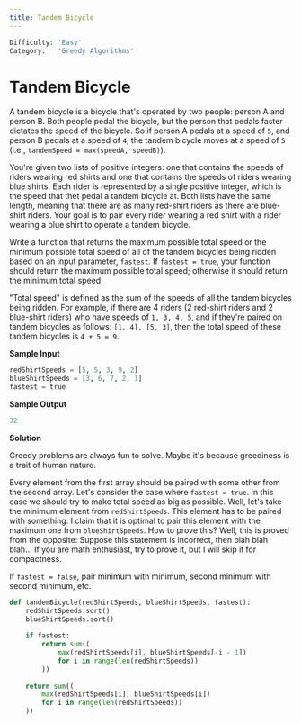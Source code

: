 ```yaml
---
title: Tandem Bicycle
---
```


```python
Difficulty: 'Easy'
Category:   'Greedy Algorithms'
```
# Tandem Bicycle
A tandem bicycle is a bicycle that's operated by two people: person A and person B. Both people pedal the bicycle, but the person that pedals faster dictates the speed of the bicycle. So if person A pedals at a speed of `5`, and person B pedals at a speed of `4`, the tandem bicycle moves at a speed of `5` (i.e., `tandemSpeed = max(speedA, speedB)`).

You're given two lists of positive integers: one that contains the speeds of riders wearing red shirts and one that contains the speeds of riders wearing blue shirts. Each rider is represented by a single positive integer, which is the speed that thet pedal a tandem bicycle at. Both lists have the same length, meaning that there are as many red-shirt riders as there are blue-shirt riders. Your goal is to pair every rider wearing a red shirt with a rider wearing a blue shirt to operate a tandem bicycle.

Write a function that returns the maximum possible total speed or the minimum possible total speed of all of the tandem bicycles being ridden based on an input parameter, `fastest`. If `fastest = true`, your function should return the maximum possible total speed; otherwise it should return the minimum total speed. 

"Total speed" is defined as the sum of the speeds of all the tandem bicycles being ridden. For example, if there are 4 riders (2 red-shirt riders and 2 blue-shirt riders) who have speeds of `1, 3, 4, 5`, and if they're paired on tandem bicycles as follows: `[1, 4], [5, 3]`, then the total speed of these tandem bicycles is `4 + 5 = 9`.

**Sample Input**
```python
redShirtSpeeds = [5, 5, 3, 9, 2]
blueShirtSpeeds = [3, 6, 7, 2, 1]
fastest = true
```

**Sample Output**
```python
32
```

**Solution**

Greedy problems are always fun to solve. Maybe it's because greediness is a trait of human nature. 

Every element from the first array should be paired with some other from the second array. Let's consider the case where `fastest = true`. In this case we should try to make total speed as big as possible. Well, let's take the minimum element from `redShirtSpeeds`. This element has to be paired with something. I claim that it is optimal to pair this element with the maximum one from `blueShirtSpeeds`. How to prove this? Well, this is proved from the opposite: Suppose this statement is incorrect, then blah blah blah... If you are math enthusiast, try to prove it, but I will skip it for compactness. 

If `fastest = false`, pair minimum with minimum, second minimum with second minimum, etc.
```python
def tandemBicycle(redShirtSpeeds, blueShirtSpeeds, fastest):
    redShirtSpeeds.sort()
    blueShirtSpeeds.sort()
	
    if fastest:
        return sum((
            max(redShirtSpeeds[i], blueShirtSpeeds[-i - 1])
            for i in range(len(redShirtSpeeds))
        ))
		
    return sum((
        max(redShirtSpeeds[i], blueShirtSpeeds[i])
        for i in range(len(redShirtSpeeds))
    ))
```
